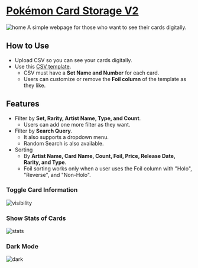 # [Pokémon Card Storage V2](https://jihunkimcode.github.io/Card-Storage-V2/)
![home](https://github.com/user-attachments/assets/2cab0c19-7936-4127-bad1-444206baa5a2)
A simple webpage for those who want to see their cards digitally.

## How to Use
- Upload CSV so you can see your cards digitally.
- Use this [CSV template](https://github.com/JihunKimCode/Card-Storage-V2/blob/main/pokemon_cards_v2.csv).
  - CSV must have a **Set Name and Number** for each card.
  - Users can customize or remove the **Foil column** of the template as they like.

## Features
- Filter by **Set, Rarity, Artist Name, Type, and Count**.
  - Users can add one more filter as they want.
- Filter by **Search Query**.
  - It also supports a dropdown menu.
  - Random Search is also available.
- Sorting
  - By **Artist Name, Card Name, Count, Foil, Price, Release Date, Rarity, and Type**.
  - Foil sorting works only when a user uses the Foil column with "Holo", "Reverse", and "Non-Holo".
### Toggle Card Information
![visibility](https://github.com/user-attachments/assets/df58bbf6-a41c-486c-a6d8-c7cf20158bf6)
### Show Stats of Cards
![stats](https://github.com/user-attachments/assets/9a795060-aa95-4b9c-9e40-97953306939d)
### Dark Mode
![dark](https://github.com/user-attachments/assets/f347d6c3-5897-421b-b748-b37909964f3e)
